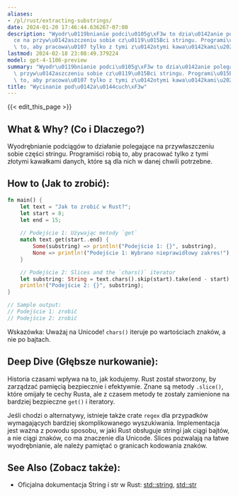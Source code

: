 ```yaml
---
aliases:
- /pl/rust/extracting-substrings/
date: 2024-01-20 17:46:44.636267-07:00
description: "Wyodr\u0119bnianie podci\u0105g\xF3w to dzia\u0142anie polegaj\u0105\
  ce na przyw\u0142aszczeniu sobie cz\u0119\u015Bci stringu. Programi\u015Bci robi\u0105\
  \ to, aby pracowa\u0107 tylko z tymi z\u0142otymi kawa\u0142kami\u2026"
lastmod: 2024-02-18 23:08:49.379224
model: gpt-4-1106-preview
summary: "Wyodr\u0119bnianie podci\u0105g\xF3w to dzia\u0142anie polegaj\u0105ce na\
  \ przyw\u0142aszczeniu sobie cz\u0119\u015Bci stringu. Programi\u015Bci robi\u0105\
  \ to, aby pracowa\u0107 tylko z tymi z\u0142otymi kawa\u0142kami\u2026"
title: "Wycinanie pod\u0142a\u0144cuch\xF3w"
---
```


{{< edit_this_page >}}

## What & Why? (Co i Dlaczego?)

Wyodrębnianie podciągów to działanie polegające na przywłaszczeniu sobie części stringu. Programiści robią to, aby pracować tylko z tymi złotymi kawałkami danych, które są dla nich w danej chwili potrzebne.

## How to (Jak to zrobić):

```Rust
fn main() {
    let text = "Jak to zrobić w Rust?";
    let start = 8;
    let end = 15;
    
    // Podejście 1: Używając metody `get`
    match text.get(start..end) {
        Some(substring) => println!("Podejście 1: {}", substring),
        None => println!("Podejście 1: Wybrano nieprawidłowy zakres!"),
    }

    // Podejście 2: Slices and the `chars()` iterator
    let substring: String = text.chars().skip(start).take(end - start).collect();
    println!("Podejście 2: {}", substring);
}

// Sample output:
// Podejście 1: zrobić
// Podejście 2: zrobić
```

Wskazówka: Uważaj na Unicode! `chars()` iteruje po wartościach znaków, a nie po bajtach.

## Deep Dive (Głębsze nurkowanie):

Historia czasami wpływa na to, jak kodujemy. Rust został stworzony, by zarządzać pamięcią bezpiecznie i efektywnie. Znane są metody `.slice()`, które omijały te cechy Rusta, ale z czasem metody te zostały zamienione na bardziej bezpieczne `get()` i iteratory.

Jeśli chodzi o alternatywy, istnieje także crate `regex` dla przypadków wymagających bardziej skomplikowanego wyszukiwania. Implementacja jest ważna z powodu sposobu, w jaki Rust obsługuje stringi jak ciągi bajtów, a nie ciągi znaków, co ma znaczenie dla Unicode. Slices pozwalają na łatwe wyodrębnianie, ale należy pamiętać o granicach kodowania znaków.

## See Also (Zobacz także):

- Oficjalna dokumentacja String i str w Rust: [std::string](https://doc.rust-lang.org/std/string/index.html), [std::str](https://doc.rust-lang.org/std/str/)
